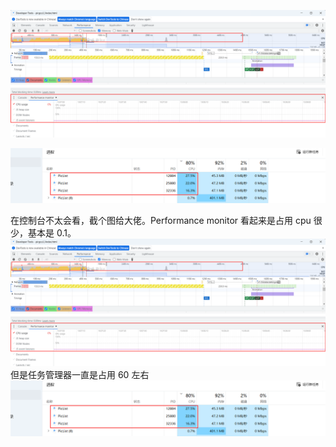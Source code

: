 ![image.png](https://raw.githubusercontent.com/ydh1cnn6/pic/master/202312051010919.png)

![image.png](https://raw.githubusercontent.com/ydh1cnn6/pic/master/202312051013925.png)


在控制台不太会看，截个图给大佬。Performance monitor 看起来是占用 cpu 很少，基本是 0.1。
![image.png](https://raw.githubusercontent.com/ydh1cnn6/pic/master/202312051010919.png)
但是任务管理器一直是占用 60 左右
![image.png](https://raw.githubusercontent.com/ydh1cnn6/pic/master/202312051013925.png)